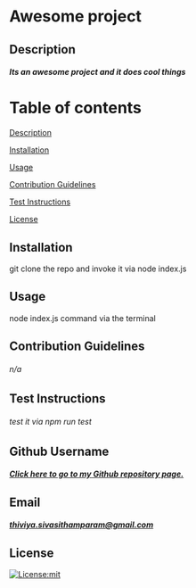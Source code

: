 # Awesome project

## Description
 ##### Its an awesome project and it does cool things

 # Table of contents
[Description](#description)
    
[Installation](#installation)
    
[Usage](#usage)
    
[Contribution Guidelines](#contributionguidelines)
    
[Test Instructions](#testinstructions)
    
[License](#license)
    
    
## Installation
git clone the repo and invoke it via node index.js
    
## Usage
node index.js command via the terminal
    
## Contribution Guidelines
###### n/a
    
    
## Test Instructions
###### test it via npm run test
    
## Github Username
##### <a href="https://github.com/thivsiv28/">Click here to go to my Github repository page.</a></br>

## Email
##### thiviya.sivasithamparam@gmail.com
    
## License
  [![License:mit](https://img.shields.io/badge/License-MIT-yellow.svg)](https://opensource.org/licenses/MIT)
  